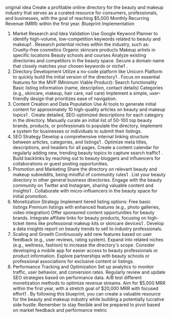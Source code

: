 original idea
Create a profitable online directory for the beauty and makeup industry that serves as a curated resource for consumers, professionals, and businesses, with the goal of reaching $5,000 Monthly Recurring Revenue (MRR) within the first year.
Blueprint Implementation
1. Market Research and Idea Validation
Use Google Keyword Planner to identify high-volume, low-competition keywords related to beauty and makeup1
.
Research potential niches within the industry, such as:
Cruelty-free cosmetics
Organic skincare products
Makeup artists in specific locations
Beauty schools and courses
Analyze existing directories and competitors in the beauty space.
Secure a domain name that closely matches your chosen keywords or niche1
.
2. Directory Development
Utilize a no-code platform like Unicorn Platform to quickly build the initial version of the directory1
.
Focus on essential features for the MVP (Minimum Viable Product):
Search functionality
Basic listing information (name, description, contact details)
Categories (e.g., skincare, makeup, hair care, nail care)
Implement a simple, user-friendly design that prioritizes ease of navigation.
3. Content Creation and Data Population
Use AI tools to generate initial content for approximately 10 high-quality articles on beauty and makeup topics1
.
Create detailed, SEO-optimized descriptions for each category in the directory.
Manually curate an initial list of 50-100 top beauty brands, products, or professionals to populate the directory.
Implement a system for businesses or individuals to submit their listings.
4. SEO Strategy
Develop a comprehensive internal linking structure between articles, categories, and listings1
.
Optimize meta titles, descriptions, and headers for all pages.
Create a content calendar for regularly adding new, trending beauty topics to capture search traffic1
.
Build backlinks by reaching out to beauty bloggers and influencers for collaborations or guest posting opportunities.
5. Promotion and Marketing
Share the directory on relevant beauty and makeup subreddits, being mindful of community rules1
.
List your beauty directory in other general business directories.
Engage with the beauty community on Twitter and Instagram, sharing valuable content and insights1
.
Collaborate with micro-influencers in the beauty space for initial promotion.
6. Monetization Strategy
Implement tiered listing options:
Free basic listings
Premium listings with enhanced features (e.g., photo galleries, video integration)
Offer sponsored content opportunities for beauty brands.
Integrate affiliate links for beauty products, focusing on high-ticket items like professional makeup kits or skincare devices1
.
Develop a data insights report on beauty trends to sell to industry professionals.
7. Scaling and Growth
Continuously add new features based on user feedback (e.g., user reviews, rating system).
Expand into related niches (e.g., wellness, fashion) to increase the directory's scope.
Consider developing a mobile app for easier access to beauty professionals or product information.
Explore partnerships with beauty schools or professional associations for exclusive content or listings.
8. Performance Tracking and Optimization
Set up analytics to monitor traffic, user behavior, and conversion rates.
Regularly review and update SEO strategies based on performance data.
A/B test different monetization methods to optimize revenue streams.
Aim for $5,000 MRR within the first year, with a stretch goal of $20,000 MRR with focused effort1
.
By following this blueprint, you can create a valuable resource for the beauty and makeup industry while building a potentially lucrative side hustle. Remember to stay flexible and be prepared to pivot based on market feedback and performance metric